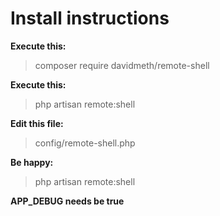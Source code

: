 # Install instructions

**Execute this:**
> composer require davidmeth/remote-shell

**Execute this:**
>  php artisan remote:shell

**Edit this file:**
> config/remote-shell.php

**Be happy:**
> php artisan remote:shell

**APP_DEBUG needs be true**

